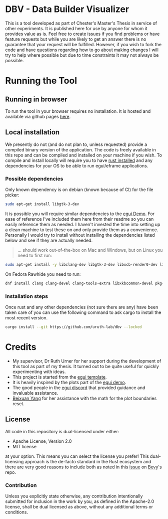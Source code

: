 # DBV - Data Builder Visualizer

This is a tool developed as part of Chester's Master's Thesis in service of other experiments.
It is published here for use by anyone for whom it provides value as is.
Feel free to create issues if you find problems or have feature requests but while you are likely to get an answer there is no guarantee that your request will be fulfilled.
However, if you wish to fork the code and have questions regarding how to go about making changes I will try to help where possible but due to time constraints it may not always be possible.

# Running the Tool

## Running in browser

To run the tool in your browser requires no installation.
It is hosted and available via github pages [here](https://uruth-lab.github.io/dbv/).

## Local installation

We presently do not (and do not plan to, unless requested) provide a compiled binary version of the application.
The code is freely available in this repo and can be compiled and installed on your machine if you wish.
To compile and install locally will require you to have [rust installed](https://www.rust-lang.org/tools/install) and any dependencies for your OS to be able to run egui/eframe applications.

### Possible dependencies

Only known dependency is on debian (known because of CI) for the file picker:

```sh
sudo apt-get install libgtk-3-dev
```

It is possible you will require similar dependencies to the [egui Demo](https://github.com/emilk/egui?tab=readme-ov-file#demo).
For ease of reference I've included them here from their readme so you can easily reference them as needed.
I haven't invested the time into setting up a clean machine to test these on and only provide them as a convenience.
Personally I would try to install without installing the dependencies listed below and see if they are actually needed.

> ... should work out-of-the-box on Mac and Windows, but on Linux you need to first run:

```sh
sudo apt-get install -y libclang-dev libgtk-3-dev libxcb-render0-dev libxcb-shape0-dev libxcb-xfixes0-dev libxkbcommon-dev libssl-dev
```

On Fedora Rawhide you need to run:

```sh
dnf install clang clang-devel clang-tools-extra libxkbcommon-devel pkg-config openssl-devel libxcb-devel gtk3-devel atk fontconfig-devel
```

### Installation steps

Once rust and any other dependencies (not sure there are any) have been taken care of you can use the following command to ask cargo to install the most recent version.

```sh
cargo install --git https://github.com/uruth-lab/dbv --locked
```

# Credits

- My supervisor, Dr Ruth Urner for her support during the development of this tool as part of my thesis.
  It turned out to be quite useful for quickly experimenting with ideas.
- This project is started from the [egui template](https://github.com/emilk/eframe_template/).
- It is heavily inspired by the plots part of the [egui demo](https://www.egui.rs/#demo).
- The good people in the [egui discord](https://discord.com/invite/JFcEma9bJq) that provided guidance and invaluable assistance.
- [Beixuan Yang](http://beixuanyang.com/) for her assistance with the math for the plot boundaries reset.

## License

All code in this repository is dual-licensed under either:

- Apache License, Version 2.0
- MIT license

at your option.
This means you can select the license you prefer!
This dual-licensing approach is the de-facto standard in the Rust ecosystem and there are very good reasons to include both as noted in
this [issue](https://github.com/bevyengine/bevy/issues/2373) on [Bevy](https://bevyengine.org)'s repo.

### Contribution

Unless you explicitly state otherwise, any contribution intentionally submitted
for inclusion in the work by you, as defined in the Apache-2.0 license, shall
be dual licensed as above, without any additional terms or conditions.

